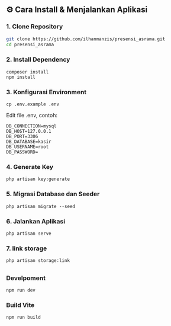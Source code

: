 ## ⚙️ Cara Install & Menjalankan Aplikasi

### 1. Clone Repository

```bash
git clone https://github.com/ilhanmanzis/presensi_asrama.git
cd presensi_asrama

```

### 2. Install Dependency

```
composer install
npm install
```

### 3. Konfigurasi Environment

```
cp .env.example .env
```

Edit file .env, contoh:

```
DB_CONNECTION=mysql
DB_HOST=127.0.0.1
DB_PORT=3306
DB_DATABASE=kasir
DB_USERNAME=root
DB_PASSWORD=
```

### 4. Generate Key

```
php artisan key:generate
```

### 5. Migrasi Database dan Seeder

```
php artisan migrate --seed
```

### 6. Jalankan Aplikasi

```
php artisan serve
```

### 7. link storage

```
php artisan storage:link
```

##

### Develpoment

```
npm run dev
```

### Build Vite

```
npm run build
```

